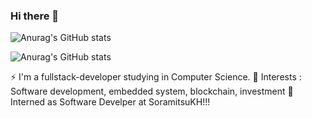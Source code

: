 ### Hi there 👋
![Anurag's GitHub stats](https://github-readme-stats.vercel.app/api?username=soksanchhom&show_icons=true&theme=radical)

![Anurag's GitHub stats](https://github-readme-stats.vercel.app/api?username=soksanchhom&show_icons=true&theme=radical)

⚡ I'm a fullstack-developer studying in Computer Science.
🔭 Interests : Software development, embedded system, blockchain, investment
💼 Interned as Software Develper at SoramitsuKH!!!

